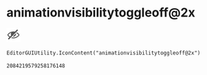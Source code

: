 # animationvisibilitytoggleoff@2x
![](/img/animationvisibilitytoggleoff@2x.png)

``` CSharp
EditorGUIUtility.IconContent("animationvisibilitytoggleoff@2x")
```
```
2084219579258176148
```
